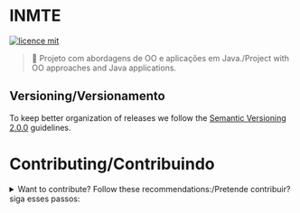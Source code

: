 

# INMTE
[![licence mit](https://img.shields.io/badge/licence-MIT-blue.svg)](https://github.com/afonsopacifer/open-source-boilerplate/blob/master/LICENSE.md)
> :rocket: Projeto com abordagens de OO e aplicações em Java./Project with OO approaches and Java applications.
## Versioning/Versionamento
To keep better organization of releases we follow the [Semantic Versioning 2.0.0](http://semver.org/) guidelines.
# Contributing/Contribuindo

<details>
<summary>Want to contribute? Follow these recommendations:/Pretende contribuir? siga esses passos:</summary>

## PT-BR 🇧🇷
1. Crie um fork!
2. Crie sua feature branch: `git checkout -b my-new-feature` | 
3. Adicione os arquivos modificados:  `git add .`
4. Faça um Commit com suas alterações: `git commit -m "Add some feature"`
5. Faça um push da sua branch: `git push origin my-new-feature` 
6. Envie um Pull Request para esse repositório
- Adicione um título e uma descrição que deixe claro sua sugestão :)
**Depois que seu pull request for mergeado**
> Depois que seu pull request for mergeado, você pode apagar sua branch. 
## en-US 🇺🇸
1. Fork it!
2. Create your feature branch: `git checkout -b my-new-feature`
3. Add files changed:  `git add .`
4. Commit your changes: `git commit -m "Add some feature"`
5. Push to the branch: `git push origin my-new-feature`
6. Submit a pull request
- Add a title os a description that let clear your suggestion :).
**After your pull request is merged** 
> After your pull request is merged, you can safely delete your branch.
<details/>

## History/história
See [Commit changes](https://github.com/Maiconrq/INMTE/commits/main) for details./Consulte [Mudanças de commit](https://github.com/Maiconrq/INMTE/commits/main) para obter detalhes.
## License
[MIT License](https://github.com/Maiconrq/INMTE/blob/main/LICENSE) © [Maicon Rodrigues](https://github.com/Maiconrq)
